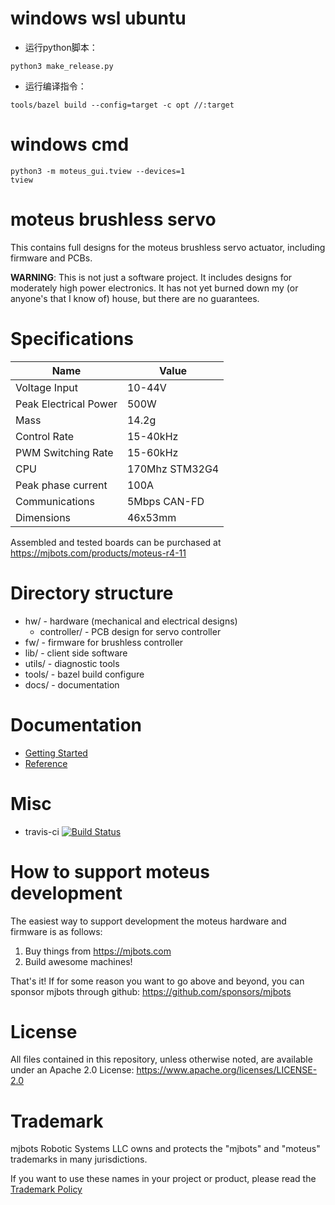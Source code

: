 # windows wsl ubuntu

- 运行python脚本：
```
python3 make_release.py
```
- 运行编译指令： 
```
tools/bazel build --config=target -c opt //:target
```

# windows cmd

```
python3 -m moteus_gui.tview --devices=1
tview
```


# moteus brushless servo #

This contains full designs for the moteus brushless servo actuator,
including firmware and PCBs.

**WARNING**: This is not just a software project.  It includes designs
for moderately high power electronics.  It has not yet burned down my
(or anyone's that I know of) house, but there are no guarantees.


# Specifications #

| Name                  | Value          |
|-----------------------|----------------|
| Voltage Input         | 10-44V         |
| Peak Electrical Power | 500W           |
| Mass                  | 14.2g          |
| Control Rate          | 15-40kHz       |
| PWM Switching Rate    | 15-60kHz       |
| CPU                   | 170Mhz STM32G4 |
| Peak phase current    | 100A           |
| Communications        | 5Mbps CAN-FD   |
| Dimensions            | 46x53mm        |

Assembled and tested boards can be purchased at https://mjbots.com/products/moteus-r4-11


# Directory structure #

* hw/ - hardware (mechanical and electrical designs)
  * controller/ - PCB design for servo controller
* fw/ - firmware for brushless controller
* lib/ - client side software
* utils/ - diagnostic tools
* tools/ - bazel build configure
* docs/ - documentation

# Documentation #

* [Getting Started](docs/getting_started.md)
* [Reference](docs/reference.md)

# Misc #

 * travis-ci [![Build Status](https://travis-ci.org/mjbots/moteus.svg?branch=main)](https://travis-ci.org/mjbots/moteus)

# How to support moteus development #

The easiest way to support development the moteus hardware and firmware is as follows:

1) Buy things from https://mjbots.com
2) Build awesome machines!

That's it!  If for some reason you want to go above and beyond, you can sponsor mjbots through github: https://github.com/sponsors/mjbots

# License #

All files contained in this repository, unless otherwise noted, are
available under an Apache 2.0 License:
https://www.apache.org/licenses/LICENSE-2.0

# Trademark #

mjbots Robotic Systems LLC owns and protects the "mjbots" and "moteus" trademarks in many jurisdictions.

If you want to use these names in your project or product, please read the [Trademark Policy](https://mjbots.com/trademark-policy)

